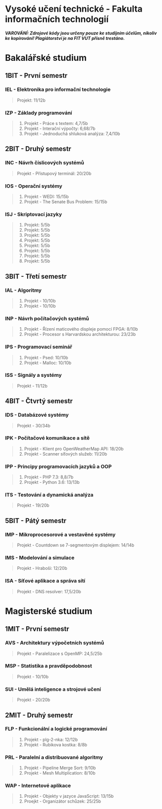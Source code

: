 # Vysoké učení technické - Fakulta informačních technologií

##### VAROVÁNÍ: Zdrojové kódy jsou určeny pouze ke studijním účelům, nikoliv ke kopírování! Plagiátorství je na FIT VUT přísně trestáno.

# Bakalářské studium

## 1BIT - První semestr
### IEL - Elektronika pro informační technologie
>Projekt: 11/12b  

### IZP - Základy programování
>1. Projekt - Práce s textem: 4,7/5b  
>2. Projekt - Interační výpočty: 6,68/7b  
>3. Projekt - Jednoduchá shluková analýza: 7,4/10b  

## 2BIT - Druhý semestr

### INC - Návrh číslicových systémů
>Projekt - Přístupový terminál: 20/20b
### IOS - Operační systémy
>1. Projekt - WEDI: 15/15b  
>2. Projekt - The Senate Bus Problem: 15/15b
### ISJ - Skriptovací jazyky
>1. Projekt: 5/5b  
>2. Projekt: 5/5b  
>3. Projekt: 5/5b  
>4. Projekt: 5/5b  
>5. Projekt: 5/5b  
>6. Projekt: 5/5b  
>7. Projekt: 5/5b  
>8. Projekt: 5/5b  

## 3BIT - Třetí semestr
### IAL - Algoritmy
>1. Projekt - 10/10b  
>2. Projekt - 10/10b  
### INP - Návrh počítačových systémů
>1. Projekt - Řízení maticového displeje pomocí FPGA: 8/10b  
>2. Projekt - Procesor s Harvardskou architekturou: 23/23b  
### IPS - Programovací seminář
>1. Projekt - Psed: 10/10b  
>2. Projekt - Malloc: 10/10b  
### ISS - Signály a systémy
>Projekt - 11/12b  

## 4BIT - Čtvrtý semestr
### IDS - Databázové systémy
>Projekt - 30/34b  
### IPK - Počítačové komunikace a sítě
>1. Projekt - Klient pro OpenWeatherMap API: 18/20b  
>2. Projekt - Scanner síťových služeb: 11/20b  
### IPP - Principy programovacích jazyků a OOP
>1. Projekt - PHP 7.3: 8,8/7b  
>2. Projekt - Python 3.6: 13/13b  
### ITS - Testování a dynamická analýza
>Projekt - 19/20b  

## 5BIT - Pátý semestr
### IMP - Mikroprocesorové a vestavěné systémy
>Projekt - Countdown se 7-segmentovým displejem: 14/14b  
### IMS - Modelování a simulace
>Projekt - Hraboši: 12/20b  
### ISA - Síťové aplikace a správa sítí
>Projekt - DNS resolver: 17,5/20b  

# Magisterské studium

## 1MIT - První semestr
### AVS - Architektury výpočetních systémů
>Projekt - Paralelizace s OpenMP: 24,5/25b  
### MSP - Statistika a pravděpodobnost
>Projekt - 10/10b  
### SUI - Umělá inteligence a strojové učení
>Projekt - 20/20b  

## 2MIT - Druhý semestr
### FLP - Funkcionální a logické programování
>1. Projekt - plg-2-nka: 12/12b  
>2. Projekt - Rubikova kostka: 8/8b  
### PRL - Paralelní a distribuované algoritmy
>1. Projekt - Pipeline Merge Sort: 9/10b  
>2. Projekt - Mesh Multiplication: 8/10b  
### WAP - Internetové aplikace
>1. Projekt - Objekty v jazyce JavaScript: 13/15b  
>2. Proejkt - Organizátor schůzek: 25/25b  
